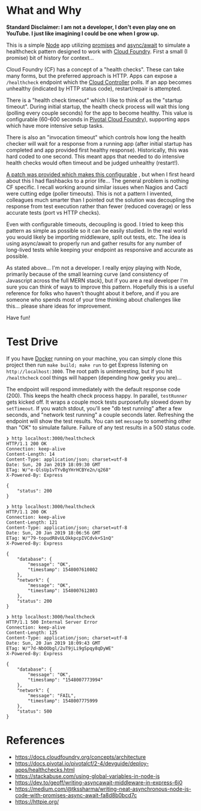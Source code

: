 # What and Why

__Standard Disclaimer: I am not a developer, I don't even play one on YouTube.
I just like imagining I could be one when I grow up.__

This is a simple
[Node](https://nodejs.org)
app utilizing
[promises](https://developer.mozilla.org/en-US/docs/Web/JavaScript/Reference/Global_Objects/Promise)
and
[async/await](https://developer.mozilla.org/en-US/docs/Web/JavaScript/Reference/Statements/async_function)
to simulate a healthcheck pattern designed to work with
[Cloud Foundry](https://www.cloudfoundry.org).
First a small (I promise) bit of history for context...

Cloud Foundry (CF) has a concept of a "health checks".  These can take many forms,
but the preferred approach is HTTP.  Apps can expose a `/healthcheck` endpoint
which the
[Cloud Controller](https://docs.cloudfoundry.org/concepts/architecture/cloud-controller.html)
polls.  If an app becomes unhealthy (indicated by
HTTP status code), restart/repair is attempted.

There is a "health check timeout" which I like to think of as the "startup
timeout".  During initial startup, the health check process will wait this
long (polling every couple seconds) for the app to become healthy.  This value
is configurable (60-600 seconds in
[Pivotal Cloud Foundry](https://pivotal.io/platform)),
supporting apps which have more intensive setup tasks.

There is also an "invocation timeout" which controls how long the health
checker will wait for a response from a running app (after initial startup
has completed and app provided first healthy response).  Historically, this
was hard coded to one second.  This meant apps that needed to do intensive
health checks would often timeout and be judged unhealthy (restart!).

[A patch was provided which makes this configurable](https://github.com/cloudfoundry/cloud_controller_ng/issues/1055)
, but when I first heard about this I had flashbacks to a prior life...
The general problem is nothing CF specific. I recall working around similar
issues when Nagios and Cacti were cutting edge (poller timeouts).  This is not
a pattern I invented, colleagues much smarter than I pointed out the solution
was decoupling the response from test execution rather than fewer (reduced
coverage) or less accurate tests (port vs HTTP checks).

Even with configurable timeouts, decoupling is good. I tried to keep this
pattern as simple as possible so it can be easily studied.  In the real world
you would likely be importing middleware, split out tests, etc.
The idea is using async/await to properly run and gather results for any number
of long-lived tests while keeping your endpoint as responsive and accurate as
possible.

As stated above...  I'm not a developer.  I really enjoy playing with Node,
primarily because of the small learning curve (and consistency
of Javascript across the full MERN stack), but if you are a real
developer I'm sure you can think of ways to improve this pattern.  Hopefully
this is a useful reference for folks who haven't thought about it before, and
if you are someone who spends most of your time thinking about challenges
like this... please share ideas for improvement.

Have fun!

# Test Drive

If you have
[Docker](https://www.docker.com)
running on your machine, you can simply clone this project
then run `make build; make run` to get Express listening on
`http://localhost:3000`.  The root path is uninteresting, but if you hit
`/healthcheck` cool things will happen (depending how geeky you are)...

The endpoint will respond immediately with the default response code (200).
This keeps the health check process happy.  In parallel, `testRunner` gets
kicked off.  It wraps a couple mock tests purposefully slowed down by
`setTimeout`.  If you watch stdout, you'll see "db test running" after a
few seconds, and "network test running" a couple seconds later.  Refreshing
the endpoint will show the test results.  You can set `message` to something
other than "OK" to simulate failure.  Failure of any test results
in a 500 status code.

```shell
❯ http localhost:3000/healthcheck
HTTP/1.1 200 OK
Connection: keep-alive
Content-Length: 14
Content-Type: application/json; charset=utf-8
Date: Sun, 20 Jan 2019 18:09:30 GMT
ETag: W/"e-QlsUp1vTYvBgYHrHCBYe2n/q268"
X-Powered-By: Express

{
    "status": 200
}

❯ http localhost:3000/healthcheck
HTTP/1.1 200 OK
Connection: keep-alive
Content-Length: 121
Content-Type: application/json; charset=utf-8
Date: Sun, 20 Jan 2019 18:06:56 GMT
ETag: W/"79-topudR8vULOkkpcpIVCdvk+S1nQ"
X-Powered-By: Express

{
    "database": {
        "message": "OK",
        "timestamp": 1548007610802
    },
    "network": {
        "message": "OK",
        "timestamp": 1548007612803
    },
    "status": 200
}

❯ http localhost:3000/healthcheck
HTTP/1.1 500 Internal Server Error
Connection: keep-alive
Content-Length: 125
Content-Type: application/json; charset=utf-8
Date: Sun, 20 Jan 2019 18:09:43 GMT
ETag: W/"7d-NbOObgl/2uT9jLi9gSpqy8qDyWE"
X-Powered-By: Express

{
    "database": {
        "message": "OK",
        "timestamp": "1548007773994"
    },
    "network": {
        "message": "FAIL",
        "timestamp": 1548007775999
    },
    "status": 500
}
```

# References

- https://docs.cloudfoundry.org/concepts/architecture
- https://docs.pivotal.io/pivotalcf/2-4/devguide/deploy-apps/healthchecks.html
- https://stackabuse.com/using-global-variables-in-node-js
- https://dev.to/geoff/writing-asyncawait-middleware-in-express-6i0
- https://medium.com/@tkssharma/writing-neat-asynchronous-node-js-code-with-promises-async-await-fa8d8b0bcd7c
- https://httpie.org/
